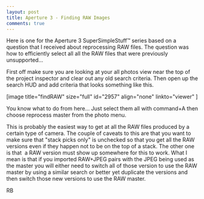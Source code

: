 ```yaml
---
layout: post
title: Aperture 3 - Finding RAW Images
comments: true
---
```

Here is one for the Aperture 3 SuperSimpleStuff™ series based on a question that I received about reprocessing RAW files. The question was how to efficiently select all all the RAW files that were previously unsupported...

First off make sure you are looking at your all photos view near the top of the project inspector and clear out any old search criteria. Then open up the search HUD and add criteria that looks something like this.

[image title="findRAW" size="full" id="2957" align="none" linkto="viewer" ]

You know what to do from here... Just select them all with command+A then choose reprocess master from the photo menu.

This is probably the easiest way to get at all the RAW files produced by a certain type of camera. The couple of caveats to this are that you want to make sure that "stack picks only" is unchecked so that you get all the RAW versions even if they happen not to be on the top of a stack. The other one is that  a RAW version must show up somewhere for this to work. What I mean is that if you imported RAW+JPEG pairs with the JPEG being used as the master you will either need to switch all of those version to use the RAW master by using a similar search or better yet duplicate the versions and then switch those new versions to use the RAW master.

RB